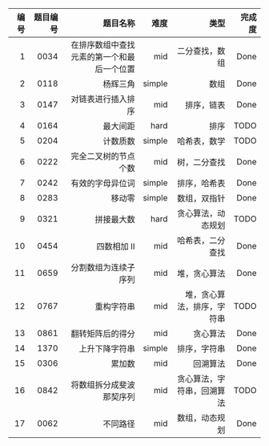 |编号| 题目编号   | 题目名称   | 难度    |  类型  |完成度 |
| ---: | --------:   |-----:| -----:   | ----: | ----: |
| 1 | 0034     | 在排序数组中查找元素的第一个和最后一个位置 |  mid   | 二分查找，数组      |  Done   |
|2| 0118        | 杨辉三角   | simple      |  数组    |  Done   |
|3| 0147       | 对链表进行插入排序 |  mid    |   排序，链表   |     Done|
|4| 0164       | 最大间距   |hard    |   排序    |   TODO  |
|5| 0204       | 计数质数  | simple    | 哈希表，数学      |TODO     |
|6| 0222       | 完全二叉树的节点个数  | mid   |   树，二分查找    | Done    |
|7| 0242       | 	有效的字母异位词  |  simple  |   排序，哈希表    |  Done   |
|8| 0283       | 	移动零   | simple    |  数组，双指针    |  Done   |
|9| 0321       | 	拼接最大数  |  hard|   贪心算法，动态规划   |    TODO |
|10| 0454       |  四数相加 II | mid|   哈希表，二分查找   |   Done |
|11| 0659       | 	分割数组为连续子序列  |mid   |堆，贪心算法       |   Done |
|12| 0767       | 	重构字符串 | mid    | 堆，贪心算法，排序，字符串      | TODO    |
|13| 0861       | 翻转矩阵后的得分   | mid  |    贪心算法    |Done     |
|14| 1370       |  上升下降字符串 | simple       |排序，字符串       |  Done   |
|15| 0306       |  累加数 | mid       |回溯算法        |  Done |
|16| 0842       |  将数组拆分成斐波那契序列 | mid       |贪心算法，字符串，回溯算法       |  TODO  |
|17| 0062       |  不同路径 | mid       |数组，动态规划       |  Done  |